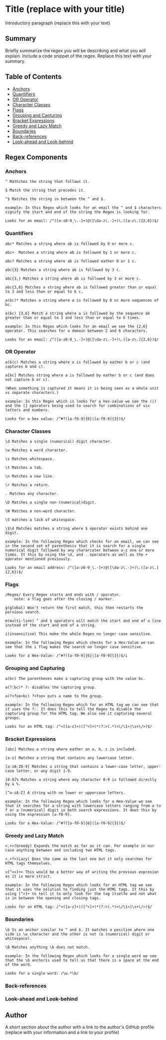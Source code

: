 # Title (replace with your title)

Introductory paragraph (replace this with your text)

## Summary

Briefly summarize the regex you will be describing and what you will explain. Include a code snippet of the regex. Replace this text with your summary.

## Table of Contents

- [Anchors](#anchors)
- [Quantifiers](#quantifiers)
- [OR Operator](#or-operator)
- [Character Classes](#character-classes)
- [Flags](#flags)
- [Grouping and Capturing](#grouping-and-capturing)
- [Bracket Expressions](#bracket-expressions)
- [Greedy and Lazy Match](#greedy-and-lazy-match)
- [Boundaries](#boundaries)
- [Back-references](#back-references)
- [Look-ahead and Look-behind](#look-ahead-and-look-behind)

## Regex Components

### Anchors
    ^ Mathches the string that follows it.

    $ Match the string that precedes it.

    ^$ Matches the string in between the ^ and $.

    example: In this Regex which looks for an email the ^ and $ characters signify the start and end of the string the Regex is looking for.

    Looks for an email: /^([a-z0-9_\.-]+)@([\da-z\.-]+)\.([a-z\.]{2,6})$/

### Quantifiers
    abc* Matches a string where ab is followed by 0 or more c.

    abc+  Matches a string where ab is followed by 1 or more c.

    abc? Matches a string where ab is followed eather 0 or 1 c.

    abc{3} Matches a string where ab is followed by 3 c.

    abc{3,} Matches a string where ab is followed by 3 or more c.

    abc{3,6} Matches a string where ab is followed greater than or equal to 3 and less than or equal to 6 c.

    a(bc)* Matches a string where a is followed by 0 or more sequences of bc.

    a(bc) {3,6} Match a string where a is followed by the sequence ab greater than or equal to 3 and less than or equal to 6 times.

    example: In this Regex which looks for an email we see the {2,6} oporator. This searches for a domain between 2 and 6 characters.

    Looks for an email: /^([a-z0-9_\.-]+)@([\da-z\.-]+)\.([a-z\.]{2,6})$/

### OR Operator
    a(b|c) Matches a string where a is followed by eather b or c (and captures b and c).

    a[bc] Matches string where a is followed by eather b or c (and does not capture b or c).

    (When something is captured it means it is being seen as a whole unit vs separate characters.)

    example: In this Regex which is looks for a hex-value we see the (|) and the [] oporators being used to search for combinations of six letters and numbers.

    Looks for a hex value: /^#?([a-f0-9]{6}|[a-f0-9]{3})$/

### Character Classes
    \d Matches a single (numarical) digit character.

    \w Matches a word character.

    \s Matches whitespace.

    \t Matches a tab.
    
    \n Matches a new line.

    \r Matches a return.

    . Matches any character.

    \D Matches a single non-(numerical)digit.

    \W Matches a non-word character.

    \S matches a lack of whitespace.

    \$\d Matches matches a string where $ oporator exists behind one digit.

    example: In the following Regex which checks for an email, we can see in the second set of parenthesis that it is search for a single numerical digit followed by any chararcater between a-z one or more times. It this by using the \d, and . oporators as well as the + oporator mentioned previously.

    Looks for an email address: /^([a-z0-9_\.-]+)@([\da-z\.-]+)\.([a-z\.]{2,6})$/

### Flags
    /Regex/ Every Regex starts and ends with / oporator.
        note: a flag goes after the closing / marker.

    g(global) Won't return the first match, this then restarts the pervious search.

    m(multi-line) ^ and $ oporators will match the start and end of a line instead of the start and end of a string.

    i(insensitive) This make the whole Regex no longer case sensitive.

    example: In the following Regex which checks for a Hex-Value we can see that the i flag makes the search no longer case sensitive.

    Looks for a Hex-Value: /^#?([a-f0-9]{6}|[a-f0-9]{3})$/i    

### Grouping and Capturing
    a(bc) The parentheses make a capturing group with the value bc.

    a(?:bc)* ?: disables the capturing group.

    a(?<foo>bc) ?<foo> puts a name to the group.

    example: In the following Regex which for an HTML tag we can see that it uses the ?:. It does this to tell the Regex to disable the capturing group for the HTML tag. We also see it capturing several groups.

    Looks for an HTML tag: /^<([a-z]+)([^<]+)*(?:>(.*)<\/\1>|\s+\/>)$/

### Bracket Expressions
    [abc] Matches a string where eather an a, b, c is included.

    [a-z] Matches a string that contains any lowercase letter.

    [a-zA-Z0-9] Matches a string that contains a lower-case letter, upper-case letter, or any digit 1-9.

    [0-9]% Matches a string where any character 0-9 is followed directly by a %.

    [^a-zA-Z] A string with no lower or uppercase letters.

    example: In the following Regex which looks for a Hex-Value we see that it searches for a string with lowercase letters ranging from a to f or a (numerical) digit in both search expressions. It does this by using the expression [a-f0-9].

    Looks for a Hex-Value: /^#?([a-f0-9]{6}|[a-f0-9]{3})$/

### Greedy and Lazy Match
    <.+>(Greedy) Expands the match as far as it can. For example in our case anything between and including two HTML tags.

    <.+?>(Lazy) Does the same as the last one but it only searches for HTML tags themselves.

    <[^<>]+> This would be a better way of writing the previous expresion as it is more strict.

    example: In the following Regex which looks for an HTML tag we see that it uses the solution to finding just the HTML tags. It this by using [^<]+ to tell it to only look for the tag itselfe and not what is in between the opening and closing tags.

    Looks for an HTML tag: /^<([a-z]+)([^<]+)*(?:>(.*)<\/\1>|\s+\/>)$/

### Boundaries
    \b Is an anchor similar to ^ and $. It matches a position where one side is \w character and the other is not (a (numerical) digit or whitespace).

    \B Matches anything \b does not match.

    example: In the following Regex which looks for a single word we see that the \b anchoris used to tell us that there is a space at the end of the word.

    Looks for a single word: /\w.*\b/

### Back-references
    
### Look-ahead and Look-behind

## Author

A short section about the author with a link to the author's GitHub profile (replace with your information and a link to your profile)
